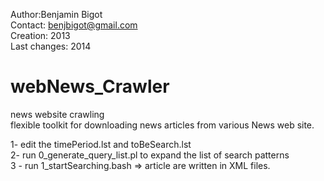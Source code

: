 Author:Benjamin Bigot  
Contact: benjbigot@gmail.com  
Creation: 2013  
Last changes: 2014  


webNews_Crawler  
===============  

news website crawling  
flexible toolkit for downloading news articles from various News web site.  

1- edit the timePeriod.lst and toBeSearch.lst  
2- run 0_generate_query_list.pl to expand the list of search patterns  
3 - run 1_startSearching.bash => article are written in XML files.  


